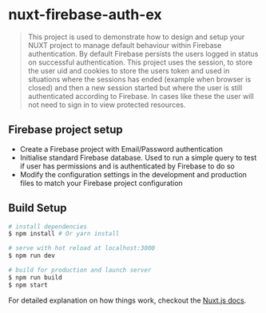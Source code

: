 # nuxt-firebase-auth-ex

> This project is used to demonstrate how to design and setup your NUXT project to manage default behaviour within 
Firebase authentication. By default Firebase persists the users logged in status on successful authentication. 
This project uses the session, to store the user uid and cookies to store the users token and used in situations where 
the sessions has ended (example when browser is closed) and then a new session started but where the user is still 
authenticated according to Firebase. In cases like these the user will not need to sign in to view protected resources. 

## Firebase project setup

* Create a Firebase project with Email/Password authentication
* Initialise standard Firebase database. Used to run a simple query to test if user has permissions and is authenticated 
by Firebase to do so 
* Modify the configuration settings in the development and production files to match your Firebase project configuration


## Build Setup

``` bash
# install dependencies
$ npm install # Or yarn install

# serve with hot reload at localhost:3000
$ npm run dev

# build for production and launch server
$ npm run build
$ npm start

```

For detailed explanation on how things work, checkout the [Nuxt.js docs](https://github.com/nuxt/nuxt.js).
